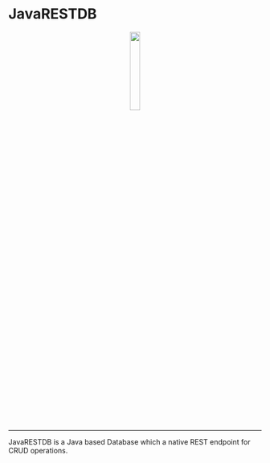 # JavaRESTDB

<p align="center">
  <img src='https://github.com/saiphanindra1010/JavaRESTDB/assets/52729974/9af006e7-3650-468c-9819-52b39b271d60' width='20%'>
</p>


---

JavaRESTDB is a Java based Database which a native REST endpoint for CRUD operations.
